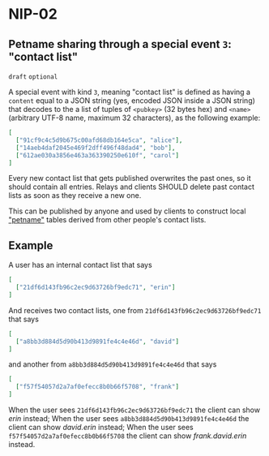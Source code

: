 NIP-02
======

Petname sharing through a special event `3`: "contact list"
-----------------------------------------------------------

`draft` `optional`

A special event with kind `3`, meaning "contact list" is defined as having a `content` equal to a JSON string (yes, encoded JSON inside a JSON string) that decodes to the a list of tuples of `<pubkey>` (32 bytes hex) and `<name>` (arbitrary UTF-8 name, maximum 32 characters), as the following example:

```json
[
  ["91cf9c4c5d9b675c00afd68db164e5ca", "alice"],
  ["14aeb4daf2045e469f2dff496f48dad4", "bob"],
  ["612ae030a3856e463a363390250e610f", "carol"]
]
```

Every new contact list that gets published overwrites the past ones, so it should contain all entries. Relays and clients SHOULD delete past contact lists as soon as they receive a new one.

This can be published by anyone and used by clients to construct local ["petname"](http://www.skyhunter.com/marcs/petnames/IntroPetNames.html) tables derived from other people's contact lists.

## Example

A user has an internal contact list that says

```json
[
  ["21df6d143fb96c2ec9d63726bf9edc71", "erin"]
]
```

And receives two contact lists, one from `21df6d143fb96c2ec9d63726bf9edc71` that says

```json
[
  ["a8bb3d884d5d90b413d9891fe4c4e46d", "david"]
]
```

and another from `a8bb3d884d5d90b413d9891fe4c4e46d` that says

```json
[
  ["f57f54057d2a7af0efecc8b0b66f5708", "frank"]
]
```

When the user sees `21df6d143fb96c2ec9d63726bf9edc71` the client can show _erin_ instead;
When the user sees `a8bb3d884d5d90b413d9891fe4c4e46d` the client can show _david.erin_ instead;
When the user sees `f57f54057d2a7af0efecc8b0b66f5708` the client can show _frank.david.erin_ instead.
